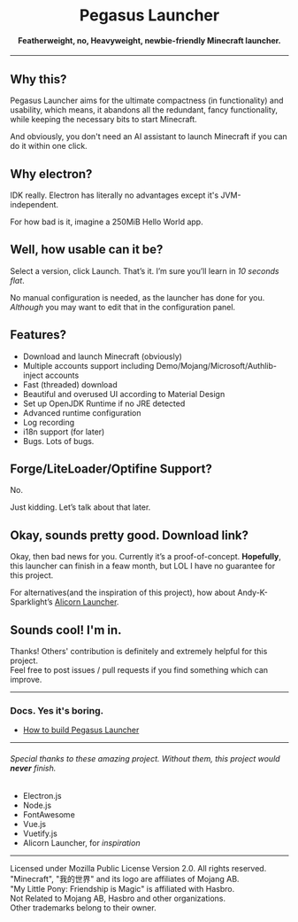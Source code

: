 # <center>Pegasus Launcher</center>
#### <center>Featherweight, no, Heavyweight, newbie-friendly Minecraft launcher.</center>
***
## Why this?
Pegasus Launcher aims for the ultimate compactness (in functionality) and usability, which means, it abandons all the redundant, fancy functionality, while keeping the necessary bits to start Minecraft.  

And obviously, you don't need an AI assistant to launch Minecraft if you can do it within one click.

## Why electron?
IDK really. Electron has literally no advantages except it's JVM-independent.

For how bad is it, imagine a 250MiB Hello World app.

## Well, how usable can it be?
Select a version, click Launch. That’s it. I’m sure you’ll learn in *10 seconds flat*.

No manual configuration is needed, as the launcher has done for you. *Although* you may want to edit that in the configuration panel.

## Features?
- Download and launch Minecraft (obviously)
- Multiple accounts support including Demo/Mojang/Microsoft/Authlib-inject accounts
- Fast (threaded) download
- Beautiful and overused UI according to Material Design
- Set up OpenJDK Runtime if no JRE detected
- Advanced runtime configuration
- Log recording
- i18n support (for later)
- Bugs. Lots of bugs.

## Forge/LiteLoader/Optifine Support?
No.  

Just kidding. Let’s talk about that later.

## Okay, sounds pretty good. Download link?
Okay, then bad news for you. Currently it’s a proof-of-concept. **Hopefully**, this launcher can finish in a feaw month, but LOL I have no guarantee for this project.  
    
For alternatives(and the inspiration of this project), how about Andy-K-Sparklight’s [Alicorn Launcher](https://github.com/Andy-K-Sparklight/Alicorn).

## Sounds cool! I'm in.
Thanks! Others' contribution is definitely and extremely helpful for this project.  
Feel free to post issues / pull requests if you find something which can improve.

***

### Docs. Yes it's boring.
- [How to build Pegasus Launcher](doc/build.md)

***

###### *Special thanks to these amazing project. Without them, this project would **never** finish.*
 - Electron.js
 - Node.js
 - FontAwesome
 - Vue.js
 - Vuetify.js
 - Alicorn Launcher, for *inspiration*

***
Licensed under Mozilla Public License Version 2.0. All rights reserved.  
"Minecraft", "我的世界" and its logo are affiliates of Mojang AB.  
"My Little Pony: Friendship is Magic" is affiliated with Hasbro.  
Not Related to Mojang AB, Hasbro and other organizations.  
Other trademarks belong to their owner.
